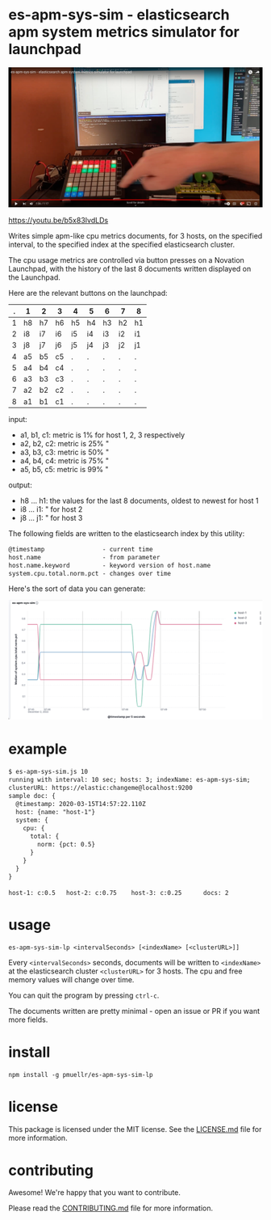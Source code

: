 es-apm-sys-sim - elasticsearch apm system metrics simulator for launchpad
================================================================================

[![Watch the video](images/es-apm-sys-sim-lp-movie.png)](https://youtu.be/b5x83IvdLDs)

https://youtu.be/b5x83IvdLDs

Writes simple apm-like cpu metrics documents, for 3 hosts, on the specified 
interval, to the specified index at the specified elasticsearch cluster.

The cpu usage metrics are controlled via button presses on
a Novation Launchpad, with the history of the last 8 documents written displayed
on the Launchpad.

Here are the relevant buttons on the launchpad:

|  . |  1 |  2 |  3 |  4 |  5 |  6 |  7 |  8 |
|  - |  - |  - |  - |  - |  - |  - |  - |  - |
|  1 | h8 | h7 | h6 | h5 | h4 | h3 | h2 | h1 |
|  2 | i8 | i7 | i6 | i5 | i4 | i3 | i2 | i1 |
|  3 | j8 | j7 | j6 | j5 | j4 | j3 | j2 | j1 |
|  4 | a5 | b5 | c5 |  . |  . |  . |  . |  . |
|  5 | a4 | b4 | c4 |  . |  . |  . |  . |  . |
|  6 | a3 | b3 | c3 |  . |  . |  . |  . |  . |
|  7 | a2 | b2 | c2 |  . |  . |  . |  . |  . |
|  8 | a1 | b1 | c1 |  . |  . |  . |  . |  . |

input:

- a1, b1, c1: metric is   1% for host 1, 2, 3 respectively
- a2, b2, c2: metric is  25% "
- a3, b3, c3: metric is  50% "
- a4, b4, c4: metric is  75% "
- a5, b5, c5: metric is  99% "

output:

- h8 ... h1: the values for the last 8 documents, oldest to newest for host 1
- i8 ... i1: " for host 2
- j8 ... j1: " for host 3

The following fields are written to the elasticsearch index by this utility:

    @timestamp                - current time
    host.name                 - from parameter
    host.name.keyword         - keyword version of host.name
    system.cpu.total.norm.pct - changes over time

Here's the sort of data you can generate:

![dashboard of data generated](images/es-apm-sys-sim-dash.png)

example
================================================================================

```console
$ es-apm-sys-sim.js 10
running with interval: 10 sec; hosts: 3; indexName: es-apm-sys-sim; clusterURL: https://elastic:changeme@localhost:9200
sample doc: {
  @timestamp: 2020-03-15T14:57:22.110Z
  host: {name: "host-1"}
  system: {
    cpu: {
      total: {
        norm: {pct: 0.5}
      }
    }
  }
}

host-1: c:0.5   host-2: c:0.75    host-3: c:0.25      docs: 2
```


usage
================================================================================

```
es-apm-sys-sim-lp <intervalSeconds> [<indexName> [<clusterURL>]]
```

Every `<intervalSeconds>` seconds, documents will be written to `<indexName>` at
the elasticsearch cluster `<clusterURL>` for 3 hosts.  The cpu
and free memory values will change over time.

You can quit the program by pressing `ctrl-c`.  

The documents written are pretty minimal - open an issue or PR if you want
more fields.


install
================================================================================

    npm install -g pmuellr/es-apm-sys-sim-lp


license
================================================================================

This package is licensed under the MIT license.  See the [LICENSE.md][] file
for more information.


contributing
================================================================================

Awesome!  We're happy that you want to contribute.

Please read the [CONTRIBUTING.md][] file for more information.


[LICENSE.md]: LICENSE.md
[CONTRIBUTING.md]: CONTRIBUTING.md
[CHANGELOG.md]: CHANGELOG.md